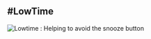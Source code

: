 #LowTime
-------

![Lowtime : Helping to avoid the snooze button](https://raw.github.com/mcroteau/lowtime_mockups_website/master/assets/concept1.jpg?login=mcroteau&token=3103dff71f094b0d71b8a068d03b0122 "Lowtime : Helping to avoid the snooze button")

